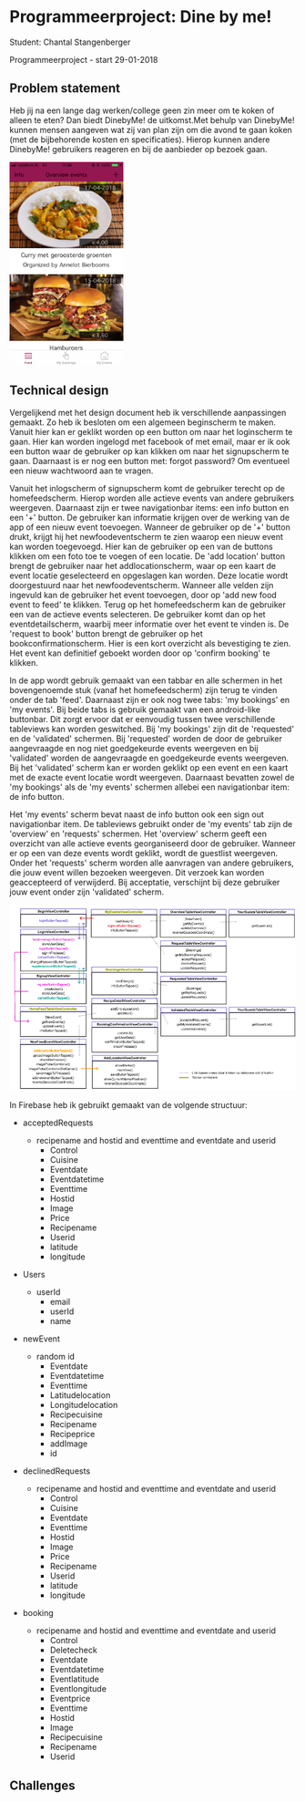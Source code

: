 # Programmeerproject: Dine by me!

Student: Chantal Stangenberger

Programmeerproject - start 29-01-2018

## Problem statement
Heb jij na een lange dag werken/college geen zin meer om te koken of alleen te eten? Dan biedt DinebyMe! de uitkomst.Met behulp van 
DinebyMe! kunnen mensen aangeven wat zij van plan zijn om die avond te gaan koken (met de bijbehorende kosten en specificaties). 
Hierop kunnen andere DinebyMe! gebruikers reageren en bij de aanbieder op bezoek gaan. 

<img src=https://github.com/ChantalStangenberger/Programmeerproject/blob/master/doc/Homefeed.PNG width="200">

## Technical design
Vergelijkend met het design document heb ik verschillende aanpassingen gemaakt. Zo heb ik besloten om een algemeen beginscherm te maken. 
Vanuit hier kan er geklikt worden op een button om naar het loginscherm te gaan. Hier kan worden ingelogd met facebook of met email, maar
er ik ook een button waar de gebruiker op kan klikken om naar het signupscherm te gaan. Daarnaast is er nog een button met: forgot password?
Om eventueel een nieuw wachtwoord aan te vragen. 

Vanuit het inlogscherm of signupscherm komt de gebruiker terecht op de homefeedscherm. Hierop worden alle actieve events van andere gebruikers
weergeven. Daarnaast zijn er twee navigationbar items: een info button en een '+' button. De gebruiker kan informatie krijgen over de werking
van de app of een nieuw event toevoegen. Wanneer de gebruiker op de '+' button drukt, krijgt hij het newfoodeventscherm te zien waarop een 
nieuw event kan worden toegevoegd. Hier kan de gebruiker op een van de buttons klikken om een foto toe te voegen of een locatie. De 
'add location' button brengt de gebruiker naar het addlocationscherm, waar op een kaart de event locatie geselecteerd en opgeslagen kan worden.
Deze locatie wordt doorgestuurd naar het newfoodeventscherm. Wanneer alle velden zijn ingevuld kan de gebruiker het event toevoegen, door op 
'add new food event to feed' te klikken. Terug op het homefeedscherm kan de gebruiker een van de actieve events selecteren. De gebruiker komt 
dan op het eventdetailscherm, waarbij meer informatie over het event te vinden is. De 'request to book' button brengt de gebruiker op het 
bookconfirmationscherm. Hier is een kort overzicht als bevestiging te zien. Het event kan definitief geboekt worden door op 'confirm booking' 
te klikken.

In de app wordt gebruik gemaakt van een tabbar en alle schermen in het bovengenoemde stuk (vanaf het homefeedscherm) zijn terug te vinden 
onder de tab 'feed'. Daarnaast zijn er ook nog twee tabs: 'my bookings' en 'my events'. Bij beide tabs is gebruik gemaakt van een android-like
buttonbar. Dit zorgt ervoor dat er eenvoudig tussen twee verschillende tableviews kan worden geswitched. Bij 'my bookings' zijn dit de 'requested'
en de 'validated' schermen. Bij 'requested' worden de door de gebruiker aangevraagde en nog niet goedgekeurde events weergeven en bij 'validated'
worden de aangevraagde en goedgekeurde events weergeven. Bij het 'validated' scherm kan er worden geklikt op een event en een kaart met de
exacte event locatie wordt weergeven. Daarnaast bevatten zowel de 'my bookings' als de 'my events' schermen allebei een navigationbar item: de info
button. 

Het 'my events' scherm bevat naast de info button ook een sign out navigationbar item. De tableviews gebruikt onder de 'my events' tab zijn de 
'overview' en 'requests' schermen. Het 'overview' scherm geeft een overzicht van alle actieve events georganiseerd door de gebruiker. Wanneer
er op een van deze events wordt geklikt, wordt de guestlist weergeven. Onder het 'requests' scherm worden alle aanvragen van andere gebruikers,
die jouw event willen bezoeken weergeven. Dit verzoek kan worden geaccepteerd of verwijderd. Bij acceptatie, verschijnt bij deze gebruiker jouw
event onder zijn 'validated' scherm.

<img src=https://github.com/ChantalStangenberger/Programmeerproject/blob/master/doc/Final%20classes%20.png width="1000">

In Firebase heb ik gebruikt gemaakt van de volgende structuur:
* acceptedRequests
  - recipename and hostid and eventtime and eventdate and userid
    - Control
    - Cuisine
    - Eventdate
    - Eventdatetime
    - Eventtime
    - Hostid
    - Image
    - Price
    - Recipename
    - Userid
    - latitude
    - longitude

* Users
  - userId
    - email
    - userId
    - name

* newEvent
  - random id
    - Eventdate
    - Eventdatetime
    - Eventtime
    - Latitudelocation
    - Longitudelocation
    - Recipecuisine
    - Recipename
    - Recipeprice
    - addImage
    - id
    
* declinedRequests
  - recipename and hostid and eventtime and eventdate and userid
    - Control
    - Cuisine
    - Eventdate
    - Eventtime
    - Hostid
    - Image
    - Price
    - Recipename
    - Userid
    - latitude
    - longitude
    
* booking
  - recipename and hostid and eventtime and eventdate and userid
    - Control
    - Deletecheck
    - Eventdate
    - Eventdatetime
    - Eventlatitude
    - Eventlongitude
    - Eventprice
    - Eventtime
    - Hostid
    - Image
    - Recipecuisine
    - Recipename
    - Userid

## Challenges
